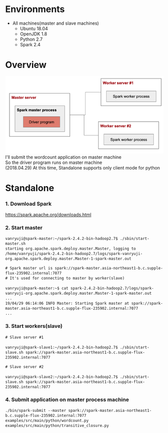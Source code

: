 # Environments
* All machines(master and slave machines)<br>
  * Ubuntu 18.04<br>
  * OpenJDK 1.8<br>
  * Python 2.7<br>
  * Spark 2.4<br>

# Overview
![alt text](overview.png)<br>
I'll submit the wordcount application on master machine<br>
So the driver program runs on master machine<br>
(2018.04.29) At this time, Standalone supports only client mode for python<br>


# Standalone
### 1. Download Spark
https://spark.apache.org/downloads.html

### 2. Start master
```shell
vanryuji@spark-master:~/spark-2.4.2-bin-hadoop2.7$ ./sbin/start-master.sh 
starting org.apache.spark.deploy.master.Master, logging to /home/vanryuji/spark-2.4.2-bin-hadoop2.7/logs/spark-vanryuji-org.apache.spark.deploy.master.Master-1-spark-master.out
```

```shell
# Spark master url is spark://spark-master.asia-northeast1-b.c.supple-flux-235902.internal:7077
# It's used for connecting to master by worker(slave)

vanryuji@spark-master:~$ cat spark-2.4.2-bin-hadoop2.7/logs/spark-vanryuji-org.apache.spark.deploy.master.Master-1-spark-master.out
...
19/04/29 06:14:06 INFO Master: Starting Spark master at spark://spark-master.asia-northeast1-b.c.supple-flux-235902.internal:7077
...
```

### 3. Start workers(slave)
```shell
# Slave server #1

vanryuji@spark-slave1:~/spark-2.4.2-bin-hadoop2.7$ ./sbin/start-slave.sh spark://spark-master.asia-northeast1-b.c.supple-flux-235902.internal:7077
```
```shell
# Slave server #2

vanryuji@spark-slave2:~/spark-2.4.2-bin-hadoop2.7$ ./sbin/start-slave.sh spark://spark-master.asia-northeast1-b.c.supple-flux-235902.internal:7077
```

### 4. Submit application on master process machine
```shell
./bin/spark-submit --master spark://spark-master.asia-northeast1-b.c.supple-flux-235902.internal:7077 examples/src/main/python/wordcount.py examples/src/main/python/transitive_closure.py
```
